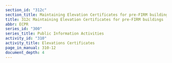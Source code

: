 ```yaml
---
section_id: "312c"
section_title: Maintaining Elevation Certificates for pre-FIRM buildings
title: 312c Maintaining Elevation Certificates for pre-FIRM buildings
abbr: ECPR
series_id: "300"
series_title: Public Information Activities
activity_id: "310"
activity_title: Elevations Certificates
page_in_manual: 310-12
document_depth: 4
---
```

